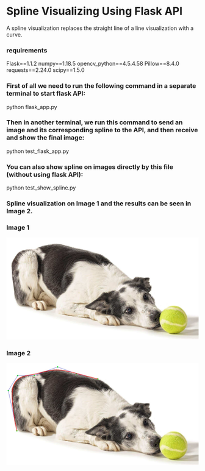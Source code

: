 # Spline Visualizing Using Flask API
A spline visualization replaces the straight line of a line visualization with a curve.

### requirements
Flask==1.1.2
numpy==1.18.5
opencv_python==4.5.4.58
Pillow==8.4.0
requests==2.24.0
scipy==1.5.0

### First of all we need to run the following command in a separate terminal to start flask API:
python flask_app.py


### Then in another terminal, we run this command to send an image and its corresponding spline to the API, and then receive and show the final image:
python test_flask_app.py


### You can also show spline on images directly by this file (without using flask API):
python test_show_spline.py


### Spline visualization on Image 1 and the results can be seen in Image 2.
### Image 1
<div align="center">
    <img src="/dog.jpg">
</div>


### Image 2
<div align="center">
    <img src="/result.jpg">
</div>
